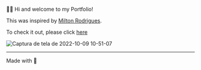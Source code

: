 :wave::wave: Hi and welcome to my Portfolio! 

This was inspired by [Milton Rodrigues](https://miltonr87.github.io/Portfolio-Milton-Rodrigues/).

To check it out, please click [here](https://marinavdac.github.io/Portfolio-Marina/)

![Captura de tela de 2022-10-09 10-51-07](https://user-images.githubusercontent.com/76450683/194760893-ba77a2a8-f893-4c4f-93f9-75acb0dc404d.png)



------------------

Made with :green_heart:
